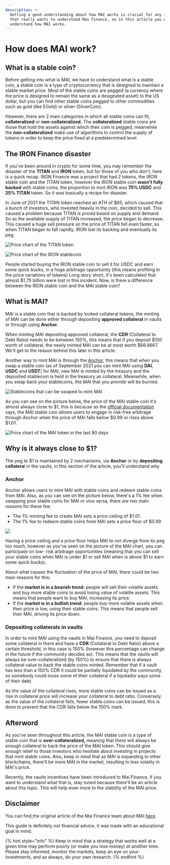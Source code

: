 ```yaml
---
description: >-
  Getting a good understanding about how MAI works is crucial for any investor
  that really wants to understand Mai Finance, so in this article you will
  understand how MAI works.
---
```


# How does MAI work?

## What is a stable coin?

Before getting into what is MAI, we have to understand what is a stable coin, a stable coin is a type of cryptocurrency that is designed to maintain a stable market price. Most of the stable coins are pegged (a currency where the price is designed to remain the same as a designated asset) to the US dollar, but you can find other stable coins pegged to other commodities such as gold (like EGold) or silver (SilverCoin).

However, there are 2 main categories in which all stable coins can fit, **collateralized** or **non-collateralized.** The **collateralized** stable coins are those that hold the assets against which their coin is pegged, meanwhile the **non-collateralized** make use of algorithms to control the supply of tokens in order to keep the price fixed at a predetermined level.

## The IRON Finance disaster

If you've been around in crypto for some time, you may remember the disaster of the **TITAN** and **IRON** token, but for those of you who don't, here is a quick recap. IRON Finance was a project that had 2 tokens, the _IRON_ stable coin and the _TITAN_ token, however the IRON stable coin **wasn't fully backed** with stable coins, the proportion to mint IRON was **75% USDC** and **25% TITAN** token. So it was basically a recipe for disaster.

In June of 2021 the TITAN token reached an ATH of $65, which caused that a bunch of investors, who invested heavily in the coin, decided to sell. This caused a problem because TITAN is priced based on supply and demand. So as the available supply of TITAN increased, the price began to decrease. This caused a huge sell pressure so the price of TITAN fell even faster, so when TITAN began to fall rapidly, IRON lost its backing and eventually its peg.

![Price chart of the TITAN token](../.gitbook/assets/iron.jpg)

![Price chart of the IRON stablecoin](../.gitbook/assets/titan.jpg)

People started buying the IRON stable coin to sell it for USDC and earn some quick bucks, in a huge arbitrage opportunity (this means profiting in the price variations of tokens) Long story short, it's been calculated that almost $1.75 billion were lost in this incident. Now, is there a difference between the IRON stable coin and the MAI stable coin?

## What is MAI?

MAI is a stable coin that is backed by locked collateral tokens, the minting of MAI can be done either through depositing **approved collateral** in vaults or through using **Anchor.**

When minting MAI depositing approved collateral, the **CDR** (Collateral to Debt Ratio) needs to be between 150%, this means that if you deposit $100 worth of collateral, the newly minted MAI can be at most worth $66.6667. We'll get to the reason behind this later in this article.

Another way to mint MAI is through the [Anchor](https://app.mai.finance/anchor), this means that when you swap a stable coin (as of September 2021 you can mint MAI using **DAI**, **USDC** and **USDT**) for MAI, new MAI is minted by the treasury and the deposited stablecoin is held in the treasury as collateral. Meanwhile, when you swap back your stablecoins, the MAI that you provide will be burned.

![Stablecoins that can be swaped to mint MAI](<../.gitbook/assets/image (9).png>)

As you can see on the picture below, the price of the MAI stable coin it's almost always close to $1, this is because as the [official documentation](https://docs.mai.finance/stablecoin-economics) says, the MAI stable coin allows users to engage in risk-free arbitrage through Anchor when the price of MAI falls below $0.99 or rises above $1.01.

![Price chart of the MAI token in the last 90 days](<../.gitbook/assets/image (7) (1) (1) (2).png>)

## Why is it always close to $1?

The peg to $1 is maintained by 2 mechanisms, via **Anchor** or by **depositing collatera**l in the vaults, in this section of the article, you'll understand why

### Anchor

Anchor allows users to mint MAI with stable coins and redeem stable coins from MAI. Also, as you can see on the picture below, there's a 1% fee when swapping your stable coins for MAI or vice versa, there are two main reasons for these fee:

* The 1% minting fee to create MAI sets a price ceiling of $1.01.
* The 1% fee to redeem stable coins from MAI sets a price floor of $0.99

![](<../.gitbook/assets/image (8).png>)

Having a price ceiling and a price floor helps MAI to not diverge from its peg too much, however as you've seen on the picture of the MAI chart, you can participate on low- risk arbitrage opportunities (meaning that you can sell your stable coins when MAI is under $1 or sell MAI when is above $1 to earn some quick bucks).

About what causes the fluctuation of the price of MAI, there could be two main reasons for this:

* If the **market is in a bearish trend**: people will sell their volatile assets and buy more stable coins to avoid losing value of volatile assets. This means that people want to buy MAI, increasing its price.
* If the **market is in a bullish trend**: people buy more volatile assets when their price is low, using their stable coins. This means that people sell their MAI, driving its price down.

### Depositing collaterals in vaults

In order to mint MAI using the vaults in Mai Finance, you need to deposit some collateral in there and have a **CDR** (Collateral to Debt Ratio) above a certain threshold, in this case is 150% (however this percentage can change in the future if the community decides so). This means that the vaults will always be over-collateralized (by 150%) to ensure that there is always collateral value to back the stable coins minted. Remember that if a vault has less than a 150% CDR it could be partially liquidated by the community, so somebody could loose some of their collateral if a liquitador pays some of their debt.

As the value of the collateral rises, more stable coins can be issued as a rise in collateral price will increase your collateral to debt ratio. Conversely, as the value of the collateral falls, fewer stable coins can be issued, this is done to prevent that the CDR falls below the 150% mark.

## Afterword

As you've seen throughout this article, the MAI stable coin is a type of stable coin that is **over-collateralized,** meaning that there will always be enough collateral to back the price of the MAI token. This should give enough relief to those investors who hesitate about investing in projects that mint stable coins. Also, keep in mind that as MAI is expanding to other blockchains, there'll be more MAI in the market, resulting in less volatily in MAI's price.

Recently, the vaults incentives have been introduced to Mai Finance, if you want to understand what that is, stay tuned because there'll be an article about this topic. This will help even more to the stability of the MAI price.

## Disclaimer

You can find[ ](https://docs.mai.finance/stablecoin-economics)the original article of the Mai Finance team about MAI [here](https://docs.mai.finance/stablecoin-economics).

This guide is definitely not financial advice, it was made with an educational goal in mind.

{% hint style="info" %}
Keep in mind that a strategy that works well at a given time may perform poorly (or make you lose money) at another time. Please stay informed, monitor the markets, keep an eye on your investments, and as always, do your own research.
{% endhint %}
